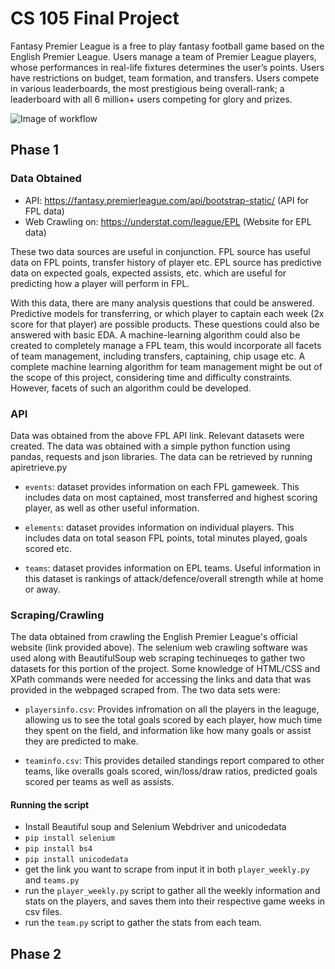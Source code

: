 # CS 105 Final Project

Fantasy Premier League is a free to play fantasy football game based on the English Premier League. 
Users manage a team of Premier League players, whose performances in real-life fixtures determines the user’s points. 
Users have restrictions on budget, team formation, and transfers. Users compete in various leaderboards, the most 
prestigious being overall-rank; a leaderboard with all 6 million+ users competing for glory and prizes.

![Image of workflow](https://github.com/CS-UCR/cs105-prj-phase3-yeah-nah/mindmap.png)
## Phase 1
### Data Obtained
* API: https://fantasy.premierleague.com/api/bootstrap-static/ (API for FPL data)
* Web Crawling on: https://understat.com/league/EPL (Website for EPL data)

These two data sources are useful in conjunction. FPL source has useful data on FPL points, 
transfer history of player etc. EPL source has predictive data on expected goals, expected assists, etc. 
which are useful for predicting how a player will perform in FPL.

With this data, there are many analysis questions that could be answered. Predictive models for transferring, 
or which player to captain each week (2x score for that player) are possible products. These questions could 
also be answered with basic EDA. A machine-learning algorithm could also be created to completely manage a 
FPL team, this would incorporate all facets of team management, including transfers, captaining, chip usage etc. 
A complete machine learning algorithm for team management might be out of the scope of this project,
considering time and difficulty constraints. However, facets of such an algorithm could be developed.

### API
Data was obtained from the above FPL API link. Relevant datasets were created. The data was obtained with a simple python function using pandas, requests and json libraries. The data can be retrieved by running apiretrieve.py 

* `events`: dataset provides information on each FPL gameweek. This includes data on most captained, most transferred and highest scoring player, as well as other useful information.

* `elements`: dataset provides information on individual players. This includes data on total season FPL points, total minutes played, goals scored etc.

* `teams`: dataset provides information on EPL teams. Useful information in this dataset is rankings of attack/defence/overall strength while at home or away.

### Scraping/Crawling

The data obtained from crawling the English Premier League's official website (link provided above). The selenium web crawling software was used along with BeautifulSoup web scraping techinueqes to gather two datasets for this portion of the project. Some knowledge of HTML/CSS and XPath commands were needed for accessing the links and data that was provided in the webpaged scraped from.
The two data sets were: 
* `playersinfo.csv`: Provides infromation on all the players in the leaguge, allowing us to see the total goals scored by each player, how much time they spent on the field, and information like how many goals or assist they are predicted to make.

* `teaminfo.csv`: This provides detailed standings report compared to other teams, like overalls goals scored, win/loss/draw ratios, predicted goals scored per teams as well as assists.

#### Running the script

- Install Beautiful soup and Selenium Webdriver and unicodedata
- `pip install selenium` 
- `pip install bs4`
- `pip install unicodedata`
- get the link you want to scrape from input it in both `player_weekly.py` and `teams.py`
- run the `player_weekly.py` script to gather all the weekly information and stats on the players, and saves them into their respective 
game weeks in csv files.
- run the `team.py` script to gather the stats from each team.


## Phase 2
